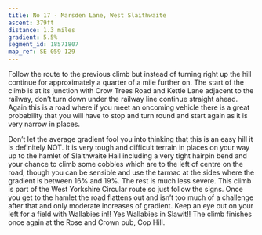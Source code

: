 ```yaml
---
title: No 17 - Marsden Lane, West Slaithwaite
ascent: 379ft
distance: 1.3 miles
gradient: 5.5%
segment_id: 18571807
map_ref: SE 059 129
---
```


Follow the route to the previous climb but instead of turning right up the hill continue for
approximately a quarter of a mile further on. The start of the climb is at its junction with
Crow Trees Road and Kettle Lane adjacent to the railway, don’t turn down under the railway
line continue straight ahead. Again this is a road where if you meet an oncoming vehicle
there is a great probability that you will have to stop and turn round and start again as it is
very narrow in places.

Don’t let the average gradient fool you into thinking that this is an easy hill it is definitely
NOT. It is very tough and difficult terrain in places on your way up to the hamlet of
Slaithwaite Hall including a very tight hairpin bend and your chance to climb some cobbles
which are to the left of centre on the road, though you can be sensible and use the tarmac
at the sides where the gradient is between 16% and 19%. The rest is much less severe. This
climb is part of the West Yorkshire Circular route so just follow the signs. Once you get to
the hamlet the road flattens out and isn’t too much of a challenge after that and only
moderate increases of gradient. Keep an eye out on your left for a field with Wallabies in!!
Yes Wallabies in Slawit!! The climb finishes once again at the Rose and Crown pub, Cop Hill.


